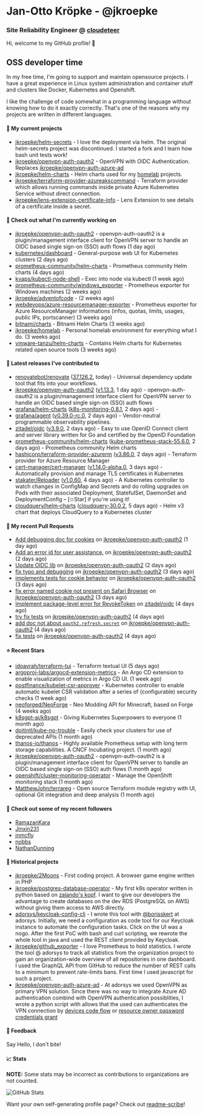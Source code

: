 # Jan-Otto Kröpke - @jkroepke
### Site Reliability Engineer @ [cloudeteer](https://cloudeteer.de/)

Hi, welcome to my GitHub profile! 👋

## OSS developer time
In my free time, I'm going to support and maintain opensource projects. I have a great experience in Linux system administration and container stuff and clusters like Docker, Kubernetes and Openshift.

I like the challenge of code somewhat in a programming language without knowing how to do it exactly correctly. That's one of the reasons why my projects are written in different languages.

#### 🌱 My current projects
- [jkroepke/helm-secrets](https://github.com/jkroepke/helm-secrets) - I love the deployment via helm. The original helm-secrets project was discontinued. I started a fork and I learn how bash unit tests work!
- [jkroepke/openvpn-auth-oauth2](https://github.com/jkroepke/openvpn-auth-oauth2) - OpenVPN with OIDC Authentication. Replaces  [jkroepke/openvpn-auth-azure-ad](https://github.com/jkroepke/openvpn-auth-azure-ad) 
- [jkroepke/helm-charts](https://github.com/jkroepke/helm-charts) - Helm charts used for my [homelab](https://github.com/jkroepke/homelab) projects.
- [jkroepke/terraform-provider-azureakscommand](https://github.com/jkroepke/terraform-provider-azureakscommand) - Terraform provider which allows running commands inside private Azure Kubernetes Service without direct connection.
- [jkroepke/lens-extension-certificate-info](https://github.com/jkroepke/lens-extension-certificate-info) - Lens Extension to see details of a certificate inside a secret.

#### 👷 Check out what I'm currently working on

- [jkroepke/openvpn-auth-oauth2](https://github.com/jkroepke/openvpn-auth-oauth2) - openvpn-auth-oauth2 is a plugin/management interface client for OpenVPN server to handle an OIDC based single sign-on (SSO) auth flows (1 day ago)
- [kubernetes/dashboard](https://github.com/kubernetes/dashboard) - General-purpose web UI for Kubernetes clusters (2 days ago)
- [prometheus-community/helm-charts](https://github.com/prometheus-community/helm-charts) - Prometheus community Helm charts (4 days ago)
- [kvaps/kubectl-node-shell](https://github.com/kvaps/kubectl-node-shell) - Exec into node via kubectl (1 week ago)
- [prometheus-community/windows_exporter](https://github.com/prometheus-community/windows_exporter) - Prometheus exporter for Windows machines (2 weeks ago)
- [jkroepke/adventofcode](https://github.com/jkroepke/adventofcode) -  (2 weeks ago)
- [webdevops/azure-resourcemanager-exporter](https://github.com/webdevops/azure-resourcemanager-exporter) - Prometheus exporter for Azure ResourceManager informations (infos, quotas, limits, usages, public IPs, portscanner) (3 weeks ago)
- [bitnami/charts](https://github.com/bitnami/charts) - Bitnami Helm Charts (3 weeks ago)
- [jkroepke/homelab](https://github.com/jkroepke/homelab) - Personal homelab environment for everything what I do. (3 weeks ago)
- [vmware-tanzu/helm-charts](https://github.com/vmware-tanzu/helm-charts) - Contains Helm charts for Kubernetes related open source tools (3 weeks ago)

#### 🔭 Latest releases I've contributed to

- [renovatebot/renovate](https://github.com/renovatebot/renovate) ([37.126.2](https://github.com/renovatebot/renovate/releases/tag/37.126.2), today) - Universal dependency update tool that fits into your workflows.
- [jkroepke/openvpn-auth-oauth2](https://github.com/jkroepke/openvpn-auth-oauth2) ([v1.13.3](https://github.com/jkroepke/openvpn-auth-oauth2/releases/tag/v1.13.3), 1 day ago) - openvpn-auth-oauth2 is a plugin/management interface client for OpenVPN server to handle an OIDC based single sign-on (SSO) auth flows
- [grafana/helm-charts](https://github.com/grafana/helm-charts) ([k8s-monitoring-0.8.1](https://github.com/grafana/helm-charts/releases/tag/k8s-monitoring-0.8.1), 2 days ago) - 
- [grafana/agent](https://github.com/grafana/agent) ([v0.39.0-rc.0](https://github.com/grafana/agent/releases/tag/v0.39.0-rc.0), 2 days ago) - Vendor-neutral programmable observability pipelines.
- [zitadel/oidc](https://github.com/zitadel/oidc) ([v3.9.0](https://github.com/zitadel/oidc/releases/tag/v3.9.0), 2 days ago) - Easy to use OpenID Connect client and server library written for Go and certified by the OpenID Foundation
- [prometheus-community/helm-charts](https://github.com/prometheus-community/helm-charts) ([kube-prometheus-stack-55.6.0](https://github.com/prometheus-community/helm-charts/releases/tag/kube-prometheus-stack-55.6.0), 2 days ago) - Prometheus community Helm charts
- [hashicorp/terraform-provider-azurerm](https://github.com/hashicorp/terraform-provider-azurerm) ([v3.86.0](https://github.com/hashicorp/terraform-provider-azurerm/releases/tag/v3.86.0), 2 days ago) - Terraform provider for Azure Resource Manager
- [cert-manager/cert-manager](https://github.com/cert-manager/cert-manager) ([v1.14.0-alpha.0](https://github.com/cert-manager/cert-manager/releases/tag/v1.14.0-alpha.0), 3 days ago) - Automatically provision and manage TLS certificates in Kubernetes
- [stakater/Reloader](https://github.com/stakater/Reloader) ([v1.0.60](https://github.com/stakater/Reloader/releases/tag/v1.0.60), 4 days ago) - A Kubernetes controller to watch changes in ConfigMap and Secrets and do rolling upgrades on Pods with their associated Deployment, StatefulSet, DaemonSet and DeploymentConfig – [✩Star] if you&#39;re using it!
- [cloudquery/helm-charts](https://github.com/cloudquery/helm-charts) ([cloudquery-30.0.2](https://github.com/cloudquery/helm-charts/releases/tag/cloudquery-30.0.2), 5 days ago) - Helm v3 chart that deploys CloudQuery to a Kubernetes cluster

#### 🔨 My recent Pull Requests

- [Add debugging doc for cookies](https://github.com/jkroepke/openvpn-auth-oauth2/pull/116) on [jkroepke/openvpn-auth-oauth2](https://github.com/jkroepke/openvpn-auth-oauth2) (1 day ago)
- [Add an error id for user assistance.](https://github.com/jkroepke/openvpn-auth-oauth2/pull/115) on [jkroepke/openvpn-auth-oauth2](https://github.com/jkroepke/openvpn-auth-oauth2) (2 days ago)
- [Update OIDC lib](https://github.com/jkroepke/openvpn-auth-oauth2/pull/114) on [jkroepke/openvpn-auth-oauth2](https://github.com/jkroepke/openvpn-auth-oauth2) (2 days ago)
- [fix typo and debugging](https://github.com/jkroepke/openvpn-auth-oauth2/pull/113) on [jkroepke/openvpn-auth-oauth2](https://github.com/jkroepke/openvpn-auth-oauth2) (3 days ago)
- [implements tests for cookie behavior](https://github.com/jkroepke/openvpn-auth-oauth2/pull/112) on [jkroepke/openvpn-auth-oauth2](https://github.com/jkroepke/openvpn-auth-oauth2) (3 days ago)
- [fix error named cookie not present on Safari Browser](https://github.com/jkroepke/openvpn-auth-oauth2/pull/110) on [jkroepke/openvpn-auth-oauth2](https://github.com/jkroepke/openvpn-auth-oauth2) (3 days ago)
- [Implement package-level error for RevokeToken](https://github.com/zitadel/oidc/pull/508) on [zitadel/oidc](https://github.com/zitadel/oidc) (4 days ago)
- [try fix tests](https://github.com/jkroepke/openvpn-auth-oauth2/pull/109) on [jkroepke/openvpn-auth-oauth2](https://github.com/jkroepke/openvpn-auth-oauth2) (4 days ago)
- [add doc not about `oauth2.refresh.secret`](https://github.com/jkroepke/openvpn-auth-oauth2/pull/108) on [jkroepke/openvpn-auth-oauth2](https://github.com/jkroepke/openvpn-auth-oauth2) (4 days ago)
- [fix tests](https://github.com/jkroepke/openvpn-auth-oauth2/pull/106) on [jkroepke/openvpn-auth-oauth2](https://github.com/jkroepke/openvpn-auth-oauth2) (4 days ago)

#### ⭐ Recent Stars

- [idoavrah/terraform-tui](https://github.com/idoavrah/terraform-tui) - Terraform textual UI (5 days ago)
- [argoproj-labs/argocd-extension-metrics](https://github.com/argoproj-labs/argocd-extension-metrics) - An Argo CD extension to enable visualization of metrics in Argo CD UI. (1 week ago)
- [postfinance/kubelet-csr-approver](https://github.com/postfinance/kubelet-csr-approver) - Kubernetes controller to enable automatic kubelet CSR validation after a series of (configurable) security checks (1 week ago)
- [neoforged/NeoForge](https://github.com/neoforged/NeoForge) - Neo Modding API for Minecraft, based on Forge (4 weeks ago)
- [k8sgpt-ai/k8sgpt](https://github.com/k8sgpt-ai/k8sgpt) - Giving Kubernetes Superpowers to everyone (1 month ago)
- [doitintl/kube-no-trouble](https://github.com/doitintl/kube-no-trouble) - Easily check your clusters for use of deprecated APIs (1 month ago)
- [thanos-io/thanos](https://github.com/thanos-io/thanos) - Highly available Prometheus setup with long term storage capabilities. A CNCF Incubating project. (1 month ago)
- [jkroepke/openvpn-auth-oauth2](https://github.com/jkroepke/openvpn-auth-oauth2) - openvpn-auth-oauth2 is a plugin/management interface client for OpenVPN server to handle an OIDC based single sign-on (SSO) auth flows (1 month ago)
- [openshift/cluster-monitoring-operator](https://github.com/openshift/cluster-monitoring-operator) - Manage the OpenShift monitoring stack (1 month ago)
- [MatthewJohn/terrareg](https://github.com/MatthewJohn/terrareg) - Open source Terraform module registry with UI, optional Git integration and deep analysis (1 month ago)

#### 👯 Check out some of my recent followers

- [RamazanKara](https://github.com/RamazanKara)
- [Jinxin231](https://github.com/Jinxin231)
- [jnmcfly](https://github.com/jnmcfly)
- [nobbs](https://github.com/nobbs)
- [NathanDunning](https://github.com/NathanDunning)

#### 📜 Historical projects
- [jkroepke/2Moons](https://github.com/jkroepke/2Moons) - First coding project. A browser game engine written in PHP
- [jkroepke/postgres-database-operator](https://github.com/jkroepke/postgres-database-operator) - My first k8s operator written in python based on [zalando's kopf](https://github.com/zalando-incubator/kopf). I want to give our developers the advantage to create databases on the dev RDS (PostgreSQL on AWS) without giving them access to AWS directly.
- [adorsys/keycloak-config-cli](https://github.com/adorsys/keycloak-config-cli) - I wrote this tool with [@borisskert](https://github.com/borisskert) at adorsys. Initially, we need a configuration as code tool for our Keycloak instance to automate the configuration tasks. Click on the UI was a nogo. After the first PoC with bash and curl scripting, we rewrote the whole tool in java and used the REST client provided by Keycloak.
- [jkroepke/github_exporter](https://github.com/jkroepke/github_exporter) - I love Prometheus to hold statistics. I wrote the tool @ adorsys to track all statistics from the organization project to gain an organization-wide overview of all repositories in one dashboard. I used the GraphQL API from GitHub to reduce the number of REST calls to a minimum to prevent rate-limits bans. First time I used javascript for such a project.
- [jkroepke/openvpn-auth-azure-ad](https://github.com/jkroepke/openvpn-auth-azure-ad) - At adorsys we used OpenVPN as primary VPN solution. Since there was no way to integrate Azure AD authentication combind with OpenVPN authentication possiblities, I wrote a python script with allows that the used can authenticates the VPN connection by [devices code flow](https://docs.microsoft.com/en-us/azure/active-directory/develop/v2-oauth2-device-code) or [resource owner password credentials grant](https://docs.microsoft.com/en-us/azure/active-directory/develop/v2-oauth-ropc)

#### 💬 Feedback

Say Hello, I don't bite!

#### 📈 Stats

**NOTE:** Some stats may be incorrect as contributions to organizations
are not counted.

![GitHub Stats](https://github-readme-stats.vercel.app/api?username=jkroepke&count_private=false&theme=tokyonight&show_icons=true)

Want your own self-generating profile page? Check out [readme-scribe](https://github.com/muesli/readme-scribe)!
